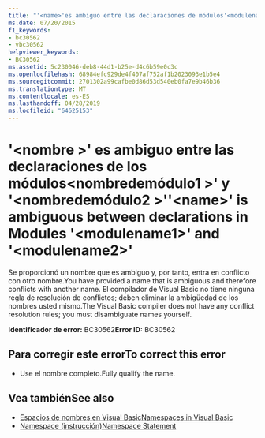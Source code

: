 ```yaml
---
title: "'<name>'es ambiguo entre las declaraciones de módulos'<modulename1>'y'<modulename2>'"
ms.date: 07/20/2015
f1_keywords:
- bc30562
- vbc30562
helpviewer_keywords:
- BC30562
ms.assetid: 5c230046-deb8-44d1-b25e-d4c6b59e0c3c
ms.openlocfilehash: 68984efc929de4f407af752af1b2023093e1b5e4
ms.sourcegitcommit: 2701302a99cafbe0d86d53d540eb0fa7e9b46b36
ms.translationtype: MT
ms.contentlocale: es-ES
ms.lasthandoff: 04/28/2019
ms.locfileid: "64625153"
---
```

# <a name="name-is-ambiguous-between-declarations-in-modules-modulename1-and-modulename2"></a><span data-ttu-id="f92f3-102">'\<nombre >' es ambiguo entre las declaraciones de los módulos\<nombredemódulo1 >' y '\<nombredemódulo2 >'</span><span class="sxs-lookup"><span data-stu-id="f92f3-102">'\<name>' is ambiguous between declarations in Modules '\<modulename1>' and '\<modulename2>'</span></span>
<span data-ttu-id="f92f3-103">Se proporcionó un nombre que es ambiguo y, por tanto, entra en conflicto con otro nombre.</span><span class="sxs-lookup"><span data-stu-id="f92f3-103">You have provided a name that is ambiguous and therefore conflicts with another name.</span></span> <span data-ttu-id="f92f3-104">El compilador de Visual Basic no tiene ninguna regla de resolución de conflictos; deben eliminar la ambigüedad de los nombres usted mismo.</span><span class="sxs-lookup"><span data-stu-id="f92f3-104">The Visual Basic compiler does not have any conflict resolution rules; you must disambiguate names yourself.</span></span>  
  
 <span data-ttu-id="f92f3-105">**Identificador de error:** BC30562</span><span class="sxs-lookup"><span data-stu-id="f92f3-105">**Error ID:** BC30562</span></span>  
  
## <a name="to-correct-this-error"></a><span data-ttu-id="f92f3-106">Para corregir este error</span><span class="sxs-lookup"><span data-stu-id="f92f3-106">To correct this error</span></span>  
  
- <span data-ttu-id="f92f3-107">Use el nombre completo.</span><span class="sxs-lookup"><span data-stu-id="f92f3-107">Fully qualify the name.</span></span>  
  
## <a name="see-also"></a><span data-ttu-id="f92f3-108">Vea también</span><span class="sxs-lookup"><span data-stu-id="f92f3-108">See also</span></span>

- [<span data-ttu-id="f92f3-109">Espacios de nombres en Visual Basic</span><span class="sxs-lookup"><span data-stu-id="f92f3-109">Namespaces in Visual Basic</span></span>](../../visual-basic/programming-guide/program-structure/namespaces.md)
- [<span data-ttu-id="f92f3-110">Namespace (instrucción)</span><span class="sxs-lookup"><span data-stu-id="f92f3-110">Namespace Statement</span></span>](../../visual-basic/language-reference/statements/namespace-statement.md)
